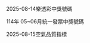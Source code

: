 
2025-08-14樂透彩中獎號碼

                                
114年 05~06月統一發票中獎號碼
                             
2025-08-15空氣品質指標
                              